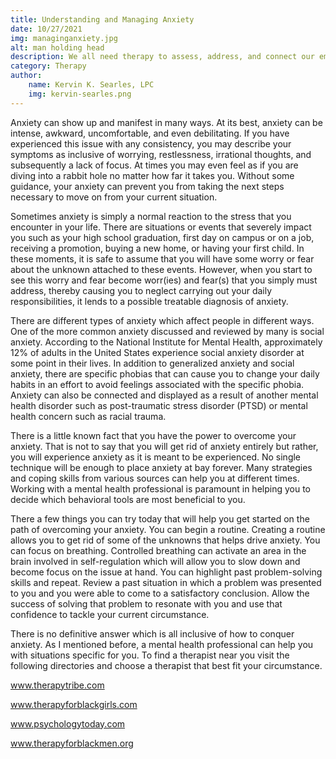 ```yaml
---
title: Understanding and Managing Anxiety
date: 10/27/2021
img: managinganxiety.jpg
alt: man holding head
description: We all need therapy to assess, address, and connect our emotional, psychological, and social well-being.
category: Therapy
author:
    name: Kervin K. Searles, LPC
    img: kervin-searles.png
---
```


Anxiety can show up and manifest in many ways. At its best, anxiety can be intense, awkward, uncomfortable, and even debilitating. If you have experienced this issue with any consistency, you may describe your symptoms as inclusive of worrying, restlessness, irrational thoughts, and subsequently a lack of focus. At times you may even feel as if you are diving into a rabbit hole no matter how far it takes you. Without some guidance, your anxiety can prevent you from taking the next steps necessary to move on from your current situation.

Sometimes anxiety is simply a normal reaction to the stress that you encounter in your life. There are situations or events that severely impact you such as your high school graduation, first day on campus or on a job, receiving a promotion, buying a new home, or having your first child. In these moments, it is safe to assume that you will have some worry or fear about the unknown attached to these events. However, when you start to see this worry and fear become worr(ies) and fear(s) that you simply must address, thereby causing you to neglect carrying out your daily responsibilities, it lends to a possible treatable diagnosis of anxiety.

There are different types of anxiety which affect people in different ways. One of the more common anxiety discussed and reviewed by many is social anxiety. According to the National Institute for Mental Health, approximately 12% of adults in the United States experience social anxiety disorder at some point in their lives. In addition to generalized anxiety and social anxiety, there are specific phobias that can cause you to change your daily habits in an effort to avoid feelings associated with the specific phobia. Anxiety can also be connected and displayed as a result of another mental health disorder such as post-traumatic stress disorder (PTSD) or mental health concern such as racial trauma.

There is a little known fact that you have the power to overcome your anxiety. That is not to say that you will get rid of anxiety entirely but rather, you will experience anxiety as it is meant to be experienced. No single technique will be enough to place anxiety at bay forever. Many strategies and coping skills from various sources can help you at different times. Working with a mental health professional is paramount in helping you to decide which behavioral tools are most beneficial to you.

There a few things you can try today that will help you get started on the path of overcoming your anxiety. You can begin a routine. Creating a routine allows you to get rid of some of the unknowns that helps drive anxiety. You can focus on breathing. Controlled breathing can activate an area in the brain involved in self-regulation which will allow you to slow down and become focus on the issue at hand. You can highlight past problem-solving skills and repeat. Review a past situation in which a problem was presented to you and you were able to come to a satisfactory conclusion. Allow the success of solving that problem to resonate with you and use that confidence to tackle your current circumstance.

There is no definitive answer which is all inclusive of how to conquer anxiety. As I mentioned before, a mental health professional can help you with situations specific for you. To find a therapist near you visit the following directories and choose a therapist that best fit your circumstance.

www.therapytribe.com

www.therapyforblackgirls.com

www.psychologytoday.com

www.therapyforblackmen.org
